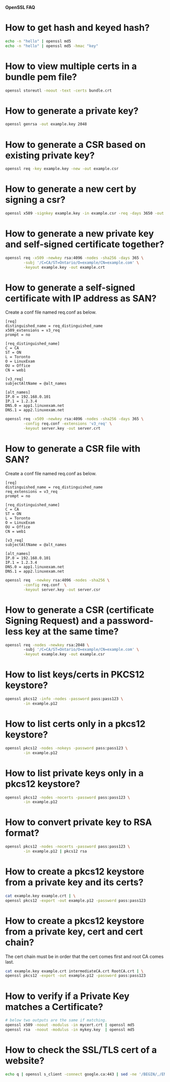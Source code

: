 **OpenSSL FAQ**

# How to get hash and keyed hash?
```bash
echo -n "hello" | openssl md5
echo -n "hello" | openssl md5 -hmac "key"
```

# How to view multiple certs in a bundle pem file?
```bash
openssl storeutl -noout -text -certs bundle.crt
```
# How to generate a private key?
```bash
openssl genrsa -out example.key 2048
```
# How to generate a CSR based on existing private key?
```bash
openssl req -key example.key -new -out example.csr
```

# How to generate a new cert by signing a csr?
```bash
openssl x509 -signkey example.key -in example.csr -req -days 3650 -out example.crt
```

# How to generate a new private key and self-signed certificate together?
```bash
openssl req -x509 -newkey rsa:4096 -nodes -sha256 -days 365 \
        -subj '/C=CA/ST=Ontario/O=example/CN=example.com' \
        -keyout example.key -out example.crt
```

# How to generate a self-signed certificate with IP address as SAN?
Create a conf file named req.conf as below.
```
[req]
distinguished_name = req_distinguished_name
x509_extensions = v3_req
prompt = no

[req_distinguished_name]
C = CA
ST = ON
L = Toronto
O = LinuxExam
OU = Office
CN = web1

[v3_req]
subjectAltName = @alt_names

[alt_names]
IP.0 = 192.168.0.101
IP.1 = 1.2.3.4
DNS.0 = app1.linuxexam.net
DNS.1 = app2.linuxexam.net

```
```bash
openssl req -x509 -newkey rsa:4096 -nodes -sha256 -days 365 \
        -config req.conf -extensions 'v3_req' \
        -keyout server.key -out server.crt
```
# How to generate a CSR file with SAN?
Create a conf file named req.conf as below.
```
[req]
distinguished_name = req_distinguished_name
req_extensions = v3_req
prompt = no

[req_distinguished_name]
C = CA
ST = ON
L = Toronto
O = LinuxExam
OU = Office
CN = web1

[v3_req]
subjectAltName = @alt_names

[alt_names]
IP.0 = 192.168.0.101
IP.1 = 1.2.3.4
DNS.0 = app1.linuxexam.net
DNS.1 = app2.linuxexam.net

```
```bash
openssl req  -newkey rsa:4096 -nodes -sha256 \
        -config req.conf  \
        -keyout server.key -out server.csr
```

# How to generate a CSR (certificate Signing Request) and a password-less key at the same time?
```bash
openssl req -nodes -newkey rsa:2048 \ 
        -subj '/C=CA/ST=Ontario/O=example/CN=example.com' \
        -keyout example.key -out example.csr
```

# How to list keys/certs in PKCS12 keystore?
```bash
openssl pkcs12 -info -nodes -password pass:pass123 \
        -in example.p12
```

# How to list certs only in a pkcs12 keystore?
```bash
openssl pkcs12 -nodes -nokeys -password pass:pass123 \
        -in example.p12
```

# How to list private keys only in a pkcs12 keystore?
```bash
openssl pkcs12 -nodes -nocerts -password pass:pass123 \
        -in example.p12
```

# How to convert private key to RSA format?
```bash
openssl pkcs12 -nodes -nocerts -password pass:pass123 \
        -in example.p12 | pkcs12 rsa
```

# How to create a pkcs12 keystore from a private key and its certs?
```bash
cat example.key example.crt | \
openssl pkcs12 -export -out example.p12 -password pass:pass123
```

# How to create a pkcs12 keystore from a private key, cert and cert chain?
The cert chain must be in order that the cert comes first and root CA comes last.
```bash
cat example.key example.crt intermediateCA.crt RootCA.crt | \
openssl pkcs12 -export -out example.p12 -password pass:pass123
```

# How to verify if a Private Key matches a Certificate?

```bash
# below two outputs are the same if matching.
openssl x509 -noout -modulus -in mycert.crt | openssl md5
openssl rsa  -noout -modulus -in mykey.key  | openssl md5
```

# How to check the SSL/TLS cert of a website?
```bash
echo q | openssl s_client -connect google.ca:443 | sed -ne '/BEGIN/,/END/p' | openssl x509 -noout -text | less
```
